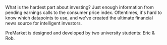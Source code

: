 What is the hardest part about investing?
Just enough information from pending earnings calls to the consumer price index. Oftentimes, it's hard to know which datapoints to use, and we've created the ultimate financial news source for intelligent investors.

PreMarket is designed and developed by two university students: Eric & Rob.
